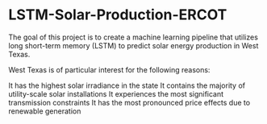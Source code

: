 # LSTM-Solar-Production-ERCOT
The goal of this project is to create a machine learning pipeline that utilizes long short-term memory (LSTM) to predict solar energy production in West Texas.

West Texas is of particular interest for the following reasons: 

It has the highest solar irradiance in the state
It contains the majority of utility-scale solar installations
It experiences the most significant transmission constraints
It has the most pronounced price effects due to renewable generation
